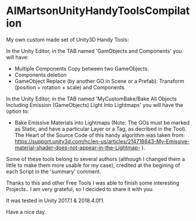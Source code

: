 # AlMartsonUnityHandyToolsCompilation
My own custom made set of Unity3D Handy Tools: 

In the Unity Editor, in the TAB named 'GamObjects and Components' you will have:
* Multiple Components Copy between two GameObjects.
* Components deletion
* GameObject Replace (by another GO in Scene or a Prefab): Transform (position + rotation + scale) and Components.

In the Unity Editor, in the TAB named 'MyCustomBake/Bake All Objects Including Emission (GameObjects) Light Into Lightmaps' you will have the option to:
* Bake Emissive Materials into Lightmaps (Note: The GOs must be marked as Static, and have a particular Layer or a Tag, as decribed in the Tool). The Heart of the Source Code of this handy algorithm was taken from: https://support.unity3d.com/hc/en-us/articles/214718843-My-Emissive-material-shader-does-not-appear-in-the-Lightmap- ).

Some of these tools belong to several authors (although I changed them a little to make them more usable for my case), credited at the begining of each Script in the 'summary' comment.

Thanks to this and other Free Tools I was able to finish some interesting Projects.. I am very grateful, so I decided to share it with you.

It was tested in Unity 2017.1 & 2018.4.0f1.

Have a nice day.
